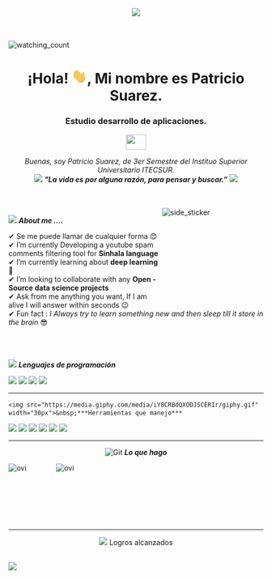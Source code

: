 <p align="center">
  <img src="https://s27389.pcdn.co/wp-content/uploads/2019/08/AdobeStock_244675452.jpeg" height="200"/>
</p>
<br>

<p align="left"> 
<img src="https://komarev.com/ghpvc/?username=Upasf05&color=brightgreen" alt="watching_count" />
 </p>

<h1 align="center">¡Hola! <img src="https://raw.githubusercontent.com/ABSphreak/ABSphreak/master/gifs/Hi.gif" width="30px">, Mi nombre es Patricio Suarez. </h1>
<h3 align="center">Estudio desarrollo de aplicaciones. </h3>
<p align="center">
 <a href = "mailto: fcrams2003@gmail.com"><img align="center" src="https://seeklogo.com/images/G/gmail-new-2020-logo-32DBE11BB4-seeklogo.com.png" height="30" width="40" /></a>
</p>
</p>



<p align="center">
  <em>
    Buenas, soy Patricio Suarez, de 3er Semestre del Instituo Superior Universitario ITECSUR.
  </em> 
  <br>
  <img src="https://media.giphy.com/media/gH3LO09IOiZIqePwv9/giphy.gif" width="50" /> <b><i align="center">"La vida es por alguna razón, para pensar y buscar.”</i></b> <img src="https://media.giphy.com/media/qjqUcgIyRjsl2/giphy.gif" width="50" />
</p>
<br><br>
<img align="right" width=200px height=200px alt="side_sticker" src="https://media.giphy.com/media/TEnXkcsHrP4YedChhA/giphy.gif" />

<img src="https://media.giphy.com/media/iY8CRBdQXODJSCERIr/giphy.gif" width="30px">&nbsp;***About me ....***

✔ Se me puede llamar de cualquier forma 😊 <br>
✔ I’m currently Developing a youtube spam comments filtering tool for **Sinhala language**<br>
✔ I’m currently learning about **deep learning**🥰<br>
✔ I’m looking to collaborate with any **Open - Source data science projects**<br>
✔ Ask from me anything you want, If I am alive I will answer within seconds 😉<br>
✔ Fun fact : *I Always try to learn something new and then sleep till it store in the brain* 😎<br><br><br><br>
 

<img src="https://media.giphy.com/media/iY8CRBdQXODJSCERIr/giphy.gif" width="30px">&nbsp;***Lenguajes de programación***
<p align="left">
  
  <code><img height="50" src="https://img.shields.io/badge/Python-3776AB?style=for-the-badge&logo=python&logoColor=white"></code>
  <code><img height="50" src="https://img.shields.io/badge/C%2B%2B-00599C?style=for-the-badge&logo=c%2B%2B&logoColor=white"></code>
  <code><img height="50" src="https://img.shields.io/badge/Java-ED8B00?style=for-the-badge&logo=openjdk&logoColor=white"></code>
  <code><img height="50" src="https://img.shields.io/badge/Kotlin-0095D5?&style=for-the-badge&logo=kotlin&logoColor=white"></code>

  <hr>
  <p align="center">
    
    <img src="https://media.giphy.com/media/iY8CRBdQXODJSCERIr/giphy.gif" width="30px">&nbsp;***Herramientas que manejo***
<p align="left">
  
  <code><img height="50" src="https://img.shields.io/badge/Windows-0078D6?style=for-the-badge&logo=windows&logoColor=white"></code>
  <code><img height="50" src="https://img.shields.io/badge/Microsoft_Office-D83B01?style=for-the-badge&logo=microsoft-office&logoColor=white"></code>
  <code><img height="50" src="https://img.shields.io/badge/Microsoft_Word-2B579A?style=for-the-badge&logo=microsoft-word&logoColor=white"></code>
  <code><img height="50" src="https://img.shields.io/badge/Linux-FCC624?style=for-the-badge&logo=linux&logoColor=black"></code>
  <code><img height="50" src="https://img.shields.io/badge/freebsd-AB2B28?style=for-the-badge&logo=freebsd&logoColor=white"></code>
  <code><img height="50" src="https://img.shields.io/badge/Android-3DDC84?style=for-the-badge&logo=android&logoColor=white"></code>

  <hr>
  <p align="center">
 <img src="https://media.giphy.com/media/W5eoZHPpUx9sapR0eu/giphy.gif" width="30px" alt="Git"/>&nbsp;<i><b>Lo que hago</b></i></p>
 
<p><img align="left" src="https://github-readme-stats.vercel.app/api/top-langs?username=Upasf05&show_icons=true&locale=en&layout=compact&theme=chartreuse-dark" alt="ovi" /></p>
<p>&nbsp;<img align="right" src="https://github-readme-stats.vercel.app/api?username=Upasf05&show_icons=true&locale=en&theme=chartreuse-dark" alt="ovi" width="410" /></p>
<br><br><br><br><br>

<hr>


<p align="center"><img src="https://media.giphy.com/media/QaMcXSekUWx7aogAUr/giphy.gif" width="30" />&nbsp;Logros alcanzados</p><br>
<img src="https://github-profile-trophy.vercel.app/?username=Upasf05&theme=juicyfresh&no-bg=true" />
